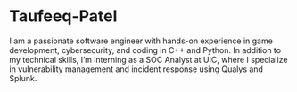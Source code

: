 # Taufeeq-Patel
I am a passionate software engineer with hands-on experience in game development, cybersecurity, and coding in C++ and Python. In addition to my technical skills, I’m interning as a SOC Analyst at UIC, where I specialize in vulnerability management and incident response using Qualys and Splunk.
